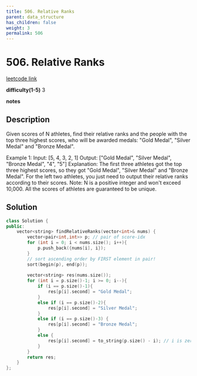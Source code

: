 ```yaml
---
title: 506. Relative Ranks
parent: data_structure
has_children: false
weight: 3
permalink: 506
---
```

# 506. Relative Ranks
[leetcode link](https://leetcode.com/problems/relative-ranks/)

**difficulty(1-5)** 
3

**notes**   


## Description
Given scores of N athletes, find their relative ranks and the people with the top three highest scores, who will be awarded medals: "Gold Medal", "Silver Medal" and "Bronze Medal".

Example 1:
Input: [5, 4, 3, 2, 1]
Output: ["Gold Medal", "Silver Medal", "Bronze Medal", "4", "5"]
Explanation: The first three athletes got the top three highest scores, so they got "Gold Medal", "Silver Medal" and "Bronze Medal". 
For the left two athletes, you just need to output their relative ranks according to their scores.
Note:
N is a positive integer and won't exceed 10,000.
All the scores of athletes are guaranteed to be unique.

## Solution
```c++
class Solution {
public:
    vector<string> findRelativeRanks(vector<int>& nums) {
        vector<pair<int,int>> p; // pair of score-idx
        for (int i = 0; i < nums.size(); i++){
            p.push_back({nums[i], i});
        }
        // sort ascending order by FIRST element in pair!
        sort(begin(p), end(p));
        
        vector<string> res(nums.size());
        for (int i = p.size()-1; i >= 0; i--){
            if (i == p.size()-1){
                res[p[i].second] = "Gold Medal";
            }
            else if (i == p.size()-2){
                res[p[i].second] = "Silver Medal";
            }
            else if (i == p.size()-3) {
                res[p[i].second] = "Bronze Medal";
            }
            else {
                res[p[i].second] = to_string(p.size() - i); // i is zero based, change it to 1 based.
            }
        }
        return res;        
    }
};
```



